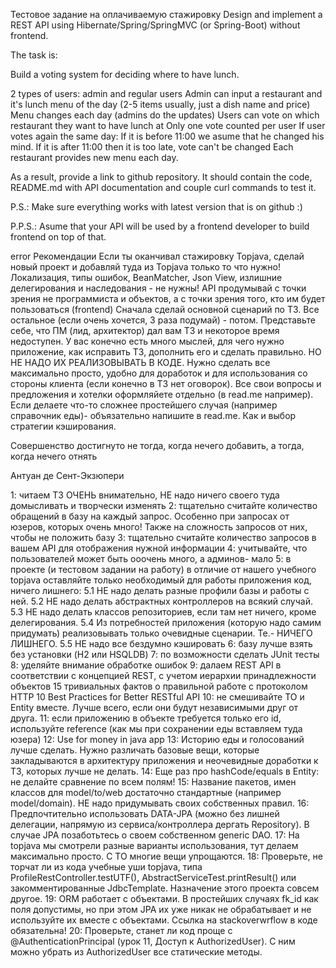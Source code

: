 Тестовое задание на оплачиваемую стажировку
Design and implement a REST API using Hibernate/Spring/SpringMVC (or Spring-Boot) without frontend.

The task is:

Build a voting system for deciding where to have lunch.

2 types of users: admin and regular users
Admin can input a restaurant and it's lunch menu of the day (2-5 items usually, just a dish name and price)
Menu changes each day (admins do the updates)
Users can vote on which restaurant they want to have lunch at
Only one vote counted per user
If user votes again the same day:
If it is before 11:00 we asume that he changed his mind.
If it is after 11:00 then it is too late, vote can't be changed
Each restaurant provides new menu each day.

As a result, provide a link to github repository. It should contain the code, README.md with API documentation and couple curl commands to test it.

P.S.: Make sure everything works with latest version that is on github :)

P.P.S.: Asume that your API will be used by a frontend developer to build frontend on top of that.

error Рекомендации
Если ты оканчивал стажировку Topjava, cделай новый проект и добавляй туда из Topjava только то что нужно! Локализация, типы ошибок, BeanMatcher, Json View, излишние делегирования и наследования - не нужны!
API продумывай с точки зрения не программиста и объектов, а с точки зрения того, кто им будет пользоваться (frontend)
Сначала сделай основной сценарий по ТЗ. Все остальное (если очень хочется, 3 раза подумай) - потом.
Представьте себе, что ПМ (лид, архитектор) дал вам ТЗ и некоторое время недоступен. У вас конечно есть много мыслей, для чего нужно приложение, как исправить ТЗ, дополнить его и сделать правильно. НО НЕ НАДО ИХ РЕАЛИЗОВЫВАТЬ В КОДЕ. Нужно сделать все максимально просто, удобно для доработок и для использования со стороны клиента (если конечно в ТЗ нет оговорок). Все свои вопросы и предложения и хотелки оформляйете отдельно (в read.me например). Если делаете что-то сложнее простейшего случая (например справочник еды)- объязательно напишите в read.me. Как и выбор стратегии кэширования.

Совершенство достигнуто не тогда, когда нечего добавить, а тогда, когда нечего отнять

Антуан де Сент-Экзюпери

1: читаем ТЗ ОЧЕНЬ внимательно, НЕ надо ничего своего туда домысливать и творчески изменять
2: тщательно считайте количество обращений в базу на каждый запрос. Особенно при запросах от юзеров, которых очень много! Также на сложность запросов от них, чтобы не положить базу
3: тщательно считайте количество запросов в вашем API для отображения нужной информации
4: учитывайте, что пользователей может быть ооочень много, а админов- мало
5: в проекте (и тестовом задании на работу) в отличие от нашего учебного topjava оставляйте только необходимый для работы приложения код, ничего лишнего:
5.1 НЕ надо делать разные профили базы и работы с ней.
5.2 НЕ надо делать абстрактных контроллеров на всякий случай.
5.3 НЕ надо делать классов репозиториев, если там нет ничего, кроме делегирования.
5.4 Из потребностей приложения (которую надо самим придумать) реализовывать только очевидные сценарии. Те.- НИЧЕГО ЛИШНЕГО.
5.5 НЕ надо все бездумно кэшировать
6: базу лучше взять без установки (H2 или HSQLDB)
7: по возможности сделать JUnit тесты
8: уделяйте внимание обработке ошибок
9: далаем REST API в соответствии с концепцией REST, с учетом иерархии принадлежности объектов
15 тривиальных фактов о правильной работе с протоколом HTTP
10 Best Practices for Better RESTful API
10: не смешивайте TO и Entity вместе. Лучше всего, если они будут независимыми друг от друга.
11: если приложению в объекте требуется только его id, используйте reference (как мы при сохранении еды вставляем туда юзера)
12: Use for money in java app
13: Историю еды и голосований лучше сделать. Нужно различать базовые вещи, которые закладываются в архитектуру приложения и неочевидные доработки к ТЗ, которых лучше не делать.
14: Еще раз про hashCode/equals в Entity: не делайте сравнение по всем полям!
15: Название пакетов, имен классов для model/to/web достаточно стандартные (например model/domain). НЕ надо придумывать своих собственных правил.
16: Предпочтительно использовать DATA-JPA (можно без лишней делегации, напрямую из сервиса/контроллера дергать Repository). В случае JPA позаботьтесь о своем собственном generic DAO.
17: На topjava мы смотрели разные варианты использования, тут делаем максимально просто. С TO многие вещи упрощаются.
18: Проверьте, не торчат ли из кода учебные уши topjava, типа ProfileRestController.testUTF(), AbstractServiceTest.printResult() или закомментированные JdbcTemplate. Назначение этого проекта совсем другое.
19: ORM работает с объектами. В простейших случаях fk_id как поля допустимы, но при этом JPA их уже никак не обрабатывает и не используйте их вместе с объектами. Ссылка на stackoverwrflow в коде обязательна!
20: Проверьте, станет ли код проще с @AuthenticationPrincipal (урок 11, Доступ к AuthorizedUser). С ним можно убрать из AuthorizedUser все статические методы.
